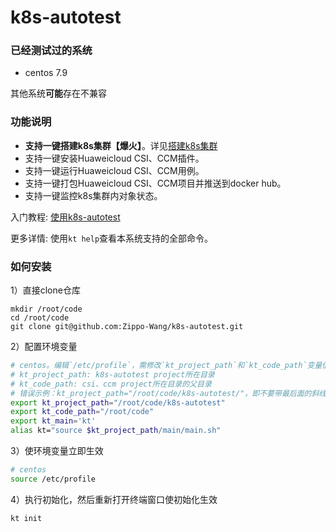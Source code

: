 # k8s-autotest

### 已经测试过的系统
* centos 7.9

其他系统**可能**存在不兼容

### 功能说明
* **支持一键搭建k8s集群【爆火】**。详见[搭建k8s集群](https://github.com/Zippo-Wang/k8s-autotest/blob/d6cbab4de56672221e5b7d60677000a3f639ca42/docs/build-cluster.md)
* 支持一键安装Huaweicloud CSI、CCM插件。
* 支持一键运行Huaweicloud CSI、CCM用例。
* 支持一键打包Huaweicloud CSI、CCM项目并推送到docker hub。
* 支持一键监控k8s集群内对象状态。

入门教程: [使用k8s-autotest](https://github.com/Zippo-Wang/k8s-autotest/blob/0fa90a5507eb6961525f63a743d95437707944c4/docs/usage.md) 

更多详情: 使用`kt help`查看本系统支持的全部命令。

### 如何安装

1）直接clone仓库
```git
mkdir /root/code
cd /root/code
git clone git@github.com:Zippo-Wang/k8s-autotest.git
```

2）配置环境变量
```bash
# centos。编辑`/etc/profile`，需修改`kt_project_path`和`kt_code_path`变量值
# kt_project_path: k8s-autotest project所在目录
# kt_code_path: csi、ccm project所在目录的父目录
# 错误示例：kt_project_path="/root/code/k8s-autotest/"，即不要带最后面的斜线
export kt_project_path="/root/code/k8s-autotest"
export kt_code_path="/root/code"
export kt_main='kt'
alias kt="source $kt_project_path/main/main.sh"
```

3）使环境变量立即生效
```bash
# centos
source /etc/profile
```

4）执行初始化，然后重新打开终端窗口使初始化生效
```bash
kt init
```
